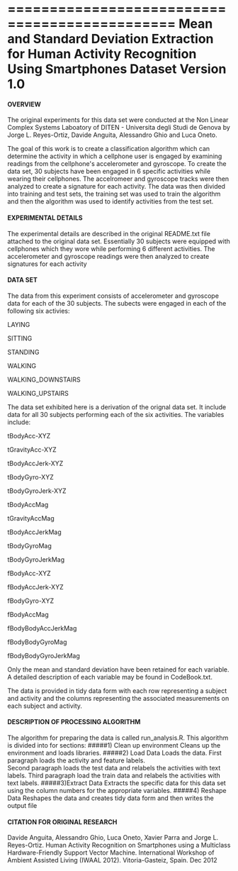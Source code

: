 ==============================================
Mean and Standard Deviation Extraction for
Human Activity Recognition Using Smartphones Dataset
Version 1.0
==============================================


#### OVERVIEW
The original experiments for this data set were conducted at the Non Linear Complex Systems Laboatory of DITEN - Universita degli Studi de Genova by Jorge L. Reyes-Ortiz, Davide Anguita, Alessandro Ghio and Luca Oneto.

The goal of this work is to create a classification algorithm which can determine the activity in which a cellphone user is engaged by examining readings from the cellphone's accelerometer and gyroscope.  To create the data set, 30 subjects have been engaged in 6 specific activities while wearing their cellphones.  The accelromeer and gyroscope tracks were then analyzed to create a signature for each activity.  The data was then divided into training and test sets, the training set was used to train the algorithm and then the algorithm was used to identify activities from the test set.

#### EXPERIMENTAL DETAILS
The experimental details are described in the original README.txt file attached to the original data set.  Essentially 30 subjects were equipped with cellphones which they wore while performing 6 different activities.  The accelerometer and gyroscope readings were then analyzed to create signatures for each activity

#### DATA SET
The data from this experiment consists of accelerometer and gyroscope data for each of the 30 subjects.  The subects were engaged in each of the following six activies:

LAYING

SITTING

STANDING

WALKING

WALKING_DOWNSTAIRS

WALKING_UPSTAIRS

The data set exhibited here is a derivation of the orignal data set.  It include data for all 30 subjects performing each of the six activities. The variables include:

tBodyAcc-XYZ

tGravityAcc-XYZ

tBodyAccJerk-XYZ

tBodyGyro-XYZ

tBodyGyroJerk-XYZ

tBodyAccMag

tGravityAccMag

tBodyAccJerkMag

tBodyGyroMag

tBodyGyroJerkMag

fBodyAcc-XYZ

fBodyAccJerk-XYZ

fBodyGyro-XYZ

fBodyAccMag

fBodyBodyAccJerkMag

fBodyBodyGyroMag

fBodyBodyGyroJerkMag

Only the mean and standard deviation have been retained for each variable.  A detailed description of each variable may be found in CodeBook.txt.

The data is provided in tidy data form with each row representing a subject and activity and the columns representing the associated measurements on each subject and activity.

#### DESCRIPTION OF PROCESSING ALGORITHM
The algorithm for preparing the data is called run_analysis.R.  This algorithm is divided into for sections:
#####1) Clean up environment 
   Cleans up the environment and loads libraries.
#####2) Load Data
   Loads the data.  First paragraph loads the activity and feature labels.  
   Second paragraph loads the test data and relabels the activities with text labels.
   Third paragraph load the train data and relabels the activities with text labels.
#####3)Extract Data
   Extracts the specific data for this data set using the column numbers for the appropriate variables.
#####4) Reshape Data
   Reshapes the data and creates tidy data form and then writes the output file


#### CITATION FOR ORIGINAL RESEARCH

Davide Anguita, Alessandro Ghio, Luca Oneto, Xavier Parra and Jorge L. Reyes-Ortiz. Human Activity Recognition on Smartphones using a Multiclass Hardware-Friendly Support Vector Machine. International Workshop of Ambient Assisted Living (IWAAL 2012). Vitoria-Gasteiz, Spain. Dec 2012

